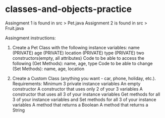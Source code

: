 # classes-and-objects-practice

Assingment 1 is found in src > Pet.java
Assignment 2 is found in src > Fruit.java

Assingment instructions:

1. Create a Pet Class with the following instance variables: 
name (PRIVATE) 
age (PRIVATE) 
location (PRIVATE) 
type (PRIVATE) 
two constructors(empty, all attributes)
Code to be able to access the following (Get Methods): 
name, age, type 
Code to be able to change (Set Methods): 
name, age, location  


2. Create a Custom Class (anything you want - car, phone, holiday, etc.). 
Requirements: 
Minimum 3 private instance variables 
An empty constructor 
A constructor that uses only 2 of your 3 variables
A constructor that uses all 3 of your instance variables 
Get methods for all 3 of your instance variables and Set methods for all 3 of your instance variables 
A method that returns a Boolean 
A method that returns a String
